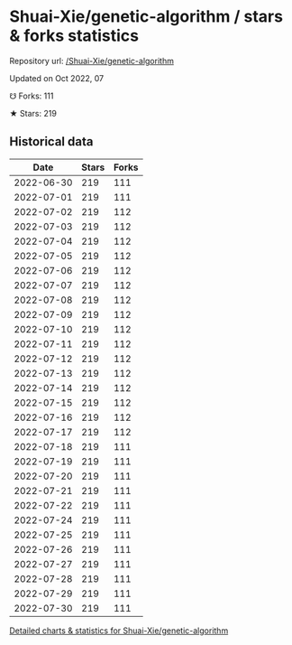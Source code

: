 # Shuai-Xie/genetic-algorithm / stars & forks statistics

Repository url: [/Shuai-Xie/genetic-algorithm](https://github.com/Shuai-Xie/genetic-algorithm)

Updated on Oct 2022, 07

☋ Forks: 111

★ Stars: 219

## Historical data
| Date | Stars | Forks |
|------|-------|-------|
| 2022-06-30 | 219 | 111 | 
| 2022-07-01 | 219 | 111 | 
| 2022-07-02 | 219 | 112 | 
| 2022-07-03 | 219 | 112 | 
| 2022-07-04 | 219 | 112 | 
| 2022-07-05 | 219 | 112 | 
| 2022-07-06 | 219 | 112 | 
| 2022-07-07 | 219 | 112 | 
| 2022-07-08 | 219 | 112 | 
| 2022-07-09 | 219 | 112 | 
| 2022-07-10 | 219 | 112 | 
| 2022-07-11 | 219 | 112 | 
| 2022-07-12 | 219 | 112 | 
| 2022-07-13 | 219 | 112 | 
| 2022-07-14 | 219 | 112 | 
| 2022-07-15 | 219 | 112 | 
| 2022-07-16 | 219 | 112 | 
| 2022-07-17 | 219 | 112 | 
| 2022-07-18 | 219 | 111 | 
| 2022-07-19 | 219 | 111 | 
| 2022-07-20 | 219 | 111 | 
| 2022-07-21 | 219 | 111 | 
| 2022-07-22 | 219 | 111 | 
| 2022-07-24 | 219 | 111 | 
| 2022-07-25 | 219 | 111 | 
| 2022-07-26 | 219 | 111 | 
| 2022-07-27 | 219 | 111 | 
| 2022-07-28 | 219 | 111 | 
| 2022-07-29 | 219 | 111 | 
| 2022-07-30 | 219 | 111 | 


[Detailed charts & statistics for Shuai-Xie/genetic-algorithm](https://reviewgithub.com/rep/Shuai-Xie/genetic-algorithm)

